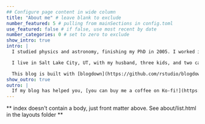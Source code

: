 ```yaml
---
## Configure page content in wide column
title: "About me" # leave blank to exclude
number_featured: 5 # pulling from mainSections in config.toml
use_featured: false # if false, use most recent by date
number_categories: 0 # set to zero to exclude
show_intro: true
intro: |
  I studied physics and astronomy, finishing my PhD in 2005. I worked in academia (teaching and doing research) and ed tech before moving into data science and discovering R. I am both an international speaker and a real-world practitioner focusing on data analysis and machine learning practice. I have written books with my collaborators about [text mining](http://amzn.to/2tZkmxG), [supervised machine learning for text](https://smltar.com/), and [modeling with tidy data principles](https://www.tmwr.org/) in R. You can find me on [Twitter](https://twitter.com/juliasilge) and [GitHub](https://github.com/juliasilge). 

  I live in Salt Lake City, UT, with my husband, three kids, and two cats.

  This blog is built with [blogdown](https://github.com/rstudio/blogdown) and [Hugo](https://gohugo.io/), and deployed using [Netlify](https://www.netlify.com/). My blog posts are released under a [Creative Commons Attribution-ShareAlike 4.0 International License](https://creativecommons.org/licenses/by-sa/4.0/). Bokeh circles photo by [Sharon McCutcheon](https://unsplash.com/photos/62vi3TG5EDg) on Unsplash.
show_outro: true
outro: |
  If my blog has helped you, [you can buy me a coffee on Ko-fi!](https://ko-fi.com/U7U4WG9B) 
---
```


** index doesn't contain a body, just front matter above.
See about/list.html in the layouts folder **
